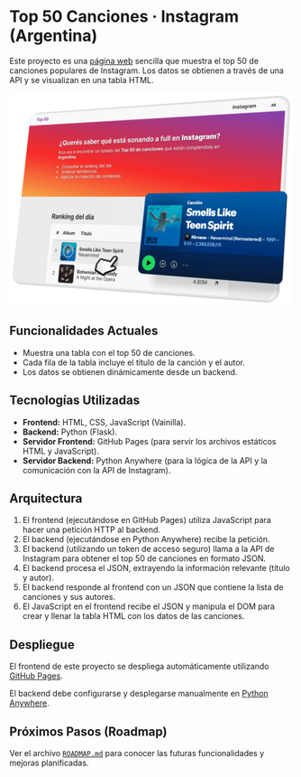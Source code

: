 # Top 50 Canciones · Instagram (Argentina)

Este proyecto es una [página web](https://tadeoriganti.github.io/Top-50-canciones-Instagram-en-Argentina/) sencilla que muestra el top 50 de canciones populares de Instagram. Los datos se obtienen a través de una API y se visualizan en una tabla HTML.

<div align="center"><img width="720px" src="static/img/T50-Prev-Display.png"></div>

## Funcionalidades Actuales

* Muestra una tabla con el top 50 de canciones.
* Cada fila de la tabla incluye el título de la canción y el autor.
* Los datos se obtienen dinámicamente desde un backend.

## Tecnologías Utilizadas

* **Frontend:** HTML, CSS, JavaScript (Vainilla).
* **Backend:** Python (Flask).
* **Servidor Frontend:** GitHub Pages (para servir los archivos estáticos HTML y JavaScript).
* **Servidor Backend:** Python Anywhere (para la lógica de la API y la comunicación con la API de Instagram).

## Arquitectura

1.  El frontend (ejecutándose en GitHub Pages) utiliza JavaScript para hacer una petición HTTP al backend.
2.  El backend (ejecutándose en Python Anywhere) recibe la petición.
3.  El backend (utilizando un token de acceso seguro) llama a la API de Instagram para obtener el top 50 de canciones en formato JSON.
4.  El backend procesa el JSON, extrayendo la información relevante (título y autor).
5.  El backend responde al frontend con un JSON que contiene la lista de canciones y sus autores.
6.  El JavaScript en el frontend recibe el JSON y manipula el DOM para crear y llenar la tabla HTML con los datos de las canciones.

<!-- ## Configuración

Si quieres ejecutar este proyecto localmente (solo el frontend, ya que el backend requiere Python Anywhere):

1.  Clona este repositorio:
    ```bash
    git clone [https://github.com/delulu?tab=repositories](https://github.com/delulu?tab=repositories)
    cd [nombre del repositorio]
    ```
2.  Abre el archivo `index.html` en tu navegador.

**Nota:** Para que la obtención de datos funcione, el backend en Python Anywhere debe estar configurado y ejecutándose con un token de acceso válido a la API de [Nombre de tu Red Social]. --->

## Despliegue

El frontend de este proyecto se despliega automáticamente utilizando [GitHub Pages](https://pages.github.com/).

El backend debe configurarse y desplegarse manualmente en [Python Anywhere](https://www.pythonanywhere.com/).

## Próximos Pasos (Roadmap)

Ver el archivo [`ROADMAP.md`](https://github.com/TadeoRiganti/Top-50-canciones-Instagram-en-Argentina/blob/main/ROADMAP.md) para conocer las futuras funcionalidades y mejoras planificadas.

<!-- ## Contribución

Las contribuciones son bienvenidas. Por favor, revisa las [guías de contribución](CONTRIBUTING.md) (si las creas) para obtener más información sobre cómo puedes ayudar. --->
